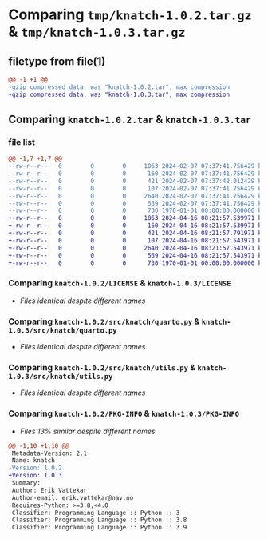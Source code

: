 # Comparing `tmp/knatch-1.0.2.tar.gz` & `tmp/knatch-1.0.3.tar.gz`

## filetype from file(1)

```diff
@@ -1 +1 @@
-gzip compressed data, was "knatch-1.0.2.tar", max compression
+gzip compressed data, was "knatch-1.0.3.tar", max compression
```

## Comparing `knatch-1.0.2.tar` & `knatch-1.0.3.tar`

### file list

```diff
@@ -1,7 +1,7 @@
--rw-r--r--   0        0        0     1063 2024-02-07 07:37:41.756429 knatch-1.0.2/LICENSE
--rw-r--r--   0        0        0      160 2024-02-07 07:37:41.756429 knatch-1.0.2/README.md
--rw-r--r--   0        0        0      421 2024-02-07 07:37:42.012429 knatch-1.0.2/pyproject.toml
--rw-r--r--   0        0        0      107 2024-02-07 07:37:41.756429 knatch-1.0.2/src/knatch/__init__.py
--rw-r--r--   0        0        0     2640 2024-02-07 07:37:41.756429 knatch-1.0.2/src/knatch/quarto.py
--rw-r--r--   0        0        0      569 2024-02-07 07:37:41.756429 knatch-1.0.2/src/knatch/utils.py
--rw-r--r--   0        0        0      730 1970-01-01 00:00:00.000000 knatch-1.0.2/PKG-INFO
+-rw-r--r--   0        0        0     1063 2024-04-16 08:21:57.539971 knatch-1.0.3/LICENSE
+-rw-r--r--   0        0        0      160 2024-04-16 08:21:57.539971 knatch-1.0.3/README.md
+-rw-r--r--   0        0        0      421 2024-04-16 08:21:57.791971 knatch-1.0.3/pyproject.toml
+-rw-r--r--   0        0        0      107 2024-04-16 08:21:57.543971 knatch-1.0.3/src/knatch/__init__.py
+-rw-r--r--   0        0        0     2640 2024-04-16 08:21:57.543971 knatch-1.0.3/src/knatch/quarto.py
+-rw-r--r--   0        0        0      569 2024-04-16 08:21:57.543971 knatch-1.0.3/src/knatch/utils.py
+-rw-r--r--   0        0        0      730 1970-01-01 00:00:00.000000 knatch-1.0.3/PKG-INFO
```

### Comparing `knatch-1.0.2/LICENSE` & `knatch-1.0.3/LICENSE`

 * *Files identical despite different names*

### Comparing `knatch-1.0.2/src/knatch/quarto.py` & `knatch-1.0.3/src/knatch/quarto.py`

 * *Files identical despite different names*

### Comparing `knatch-1.0.2/src/knatch/utils.py` & `knatch-1.0.3/src/knatch/utils.py`

 * *Files identical despite different names*

### Comparing `knatch-1.0.2/PKG-INFO` & `knatch-1.0.3/PKG-INFO`

 * *Files 13% similar despite different names*

```diff
@@ -1,10 +1,10 @@
 Metadata-Version: 2.1
 Name: knatch
-Version: 1.0.2
+Version: 1.0.3
 Summary: 
 Author: Erik Vattekar
 Author-email: erik.vattekar@nav.no
 Requires-Python: >=3.8,<4.0
 Classifier: Programming Language :: Python :: 3
 Classifier: Programming Language :: Python :: 3.8
 Classifier: Programming Language :: Python :: 3.9
```

